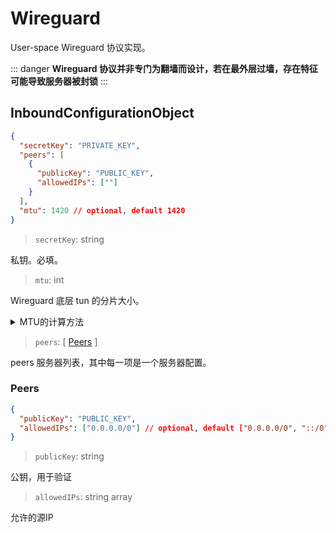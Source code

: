 # Wireguard

User-space Wireguard 协议实现。

::: danger **Wireguard
协议并非专门为翻墙而设计，若在最外层过墙，存在特征可能导致服务器被封锁** :::

## InboundConfigurationObject

```json
{
  "secretKey": "PRIVATE_KEY",
  "peers": [
    {
      "publicKey": "PUBLIC_KEY",
      "allowedIPs": [""]
    }
  ],
  "mtu": 1420 // optional, default 1420
}
```

> `secretKey`: string

私钥。必填。

> `mtu`: int

Wireguard 底层 tun 的分片大小。

<details>
<summary>MTU的计算方法</summary>

一个wireguard数据包的结构如下

```
- 20-byte IPv4 header or 40 byte IPv6 header
- 8-byte UDP header
- 4-byte type
- 4-byte key index
- 8-byte nonce
- N-byte encrypted data
- 16-byte authentication tag
```

`N-byte encrypted data`即为我们需要的MTU的值，根据endpoint是IPv4还是IPv6，具体的值可以是1440(IPv4)或者1420(IPv6)，如果处于特殊环境下再额外减掉即可(如家宽PPPoE额外-8)。

</details>

> `peers`: \[ [Peers](#peers) \]

peers 服务器列表，其中每一项是一个服务器配置。

### Peers

```json
{
  "publicKey": "PUBLIC_KEY",
  "allowedIPs": ["0.0.0.0/0"] // optional, default ["0.0.0.0/0", "::/0"]
}
```

> `publicKey`: string

公钥，用于验证

> `allowedIPs`: string array

允许的源IP
